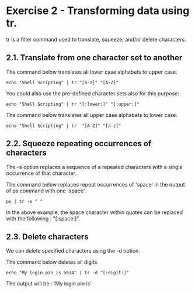 # Exercise 2 - Transforming data using tr.
tr is a filter command used to translate, squeeze, and/or delete characters.

## 2.1. Translate from one character set to another

The command below translates all lower case alphabets to upper case.
```
echo "Shell Scripting" | tr "[a-z]" "[A-Z]" 
```
You could also use the pre-defined character sets also for this purpose:
```
echo "Shell Scripting" | tr "[:lower:]" "[:upper:]"
```
The command below translates all upper case alphabets to lower case.
```
echo "Shell Scripting" | tr  "[A-Z]" "[a-z]"
```
## 2.2. Squeeze repeating occurrences of characters

The -s option replaces a sequence of a repeated characters with a single occurrence of that character.

The command below replaces repeat occurrences of 'space' in the output of ps command with one 'space'.
```
ps | tr -s " "
```
In the above example, the space character within quotes can be replaced with the following : "[:space:]".

## 2.3. Delete characters

We can delete specified characters using the -d option.

The command below deletes all digits.
```
echo "My login pin is 5634" | tr -d "[:digit:]"
```
The output will be : 'My login pin is'